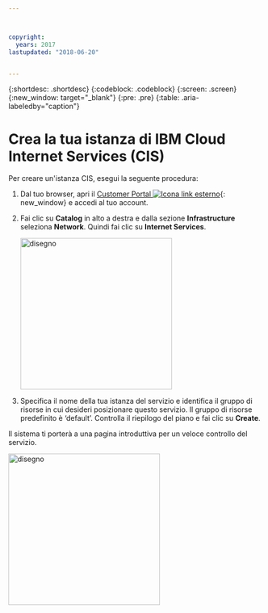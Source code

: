 ```yaml
---



copyright:
  years: 2017
lastupdated: "2018-06-20"


---
```


{:shortdesc: .shortdesc}
{:codeblock: .codeblock}
{:screen: .screen}
{:new_window: target="_blank"}
{:pre: .pre}
{:table: .aria-labeledby="caption"}

# Crea la tua istanza di IBM Cloud Internet Services (CIS)

Per creare un'istanza CIS, esegui la seguente procedura:

1. Dal tuo browser, apri il [Customer Portal ![Icona link esterno](../../icons/launch-glyph.svg "Icona link esterno")](https://control.softlayer.com/){: new_window} e accedi al tuo account. 
2. Fai clic su **Catalog** in alto a destra e dalla sezione **Infrastructure** seleziona **Network**. Quindi fai clic su **Internet Services**.

   <img src="images/Reliability0.png" alt="disegno" style="width: 300px;"/>

3. Specifica il nome della tua istanza del servizio e identifica il gruppo di risorse in cui desideri posizionare questo servizio. Il gruppo di risorse predefinito è ‘default’. Controlla il riepilogo del piano e fai clic su **Create**.
    
Il sistema ti porterà a una pagina introduttiva per un veloce controllo del servizio.
    
<img src="images/Reliability2.png" alt="disegno" style="width: 300px;"/>
